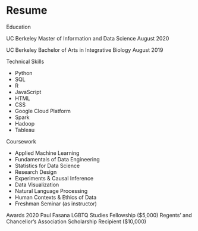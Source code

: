 # Resume

Education

UC Berkeley
Master of Information and Data Science
August 2020 

UC Berkeley
Bachelor of Arts in Integrative Biology
August 2019

Technical Skills
* Python
* SQL
* R
* JavaScript
* HTML
* CSS
* Google Cloud Platform
* Spark
* Hadoop
* Tableau


Coursework
* Applied Machine Learning
* Fundamentals of Data Engineering
* Statistics for Data Science
* Research Design
* Experiments \& Causal Inference
* Data Visualization
* Natural Language Processing
* Human Contexts \& Ethics of Data 
* Freshman Seminar (as instructor)

Awards
2020 Paul Fasana LGBTQ Studies Fellowship (\$5,000)
Regents’ and Chancellor’s Association Scholarship Recipient (\$10,000) 

